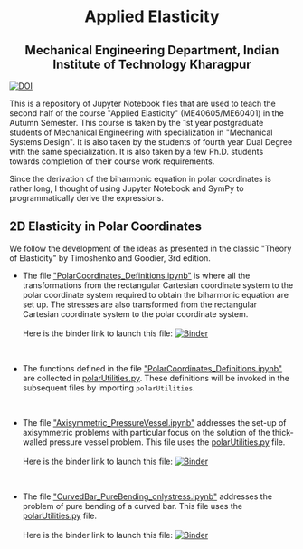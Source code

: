 <h1 align="center">Applied Elasticity</h1>
<h2 align="center">Mechanical Engineering Department, Indian Institute of Technology Kharagpur</h2>

[![DOI](https://zenodo.org/badge/215966846.svg)](https://zenodo.org/badge/latestdoi/215966846)

This is a repository of Jupyter Notebook files that are used to teach the second half of the course "Applied Elasticity" (ME40605/ME60401) in the Autumn Semester. This course is taken by the 1st year postgraduate students of Mechanical Engineering with specialization in "Mechanical Systems Design". It is also taken by the students of fourth year Dual Degree with the same specialization. It is also taken by a few Ph.D. students towards completion of their course work requirements.

Since the derivation of the biharmonic equation in polar coordinates is rather long, I thought of using Jupyter Notebook and SymPy to programmatically derive the expressions. 

## 2D Elasticity in Polar Coordinates

We follow the development of the ideas as presented in the classic "Theory of Elasticity" by Timoshenko and Goodier, 3rd edition. 

* The file ["PolarCoordinates_Definitions.ipynb"](https://nbviewer.jupyter.org/github/jeevanjyoti4/elasticity/blob/master/PolarCoordinates_Definitions.ipynb) is where all the transformations from the rectangular Cartesian coordinate system to the polar coordinate system required to obtain the biharmonic equation are set up. The stresses are also transformed from the rectangular Cartesian coordinate system to the polar coordinate system. <br><br> Here is the binder link to launch this file: [![Binder](https://mybinder.org/badge_logo.svg)](https://mybinder.org/v2/gh/jeevanjyoti4/elasticity/master?filepath=PolarCoordinates_Definitions.ipynb)

<br>

* The functions defined in the file ["PolarCoordinates_Definitions.ipynb"](https://nbviewer.jupyter.org/github/jeevanjyoti4/elasticity/blob/master/PolarCoordinates_Definitions.ipynb) are collected in [polarUtilities.py](https://github.com/jeevanjyoti4/elasticity/blob/master/polarUtilities.py). These definitions will be invoked in the subsequent files by importing `polarUtilities`. 

<br>

* The file ["Axisymmetric_PressureVessel.ipynb"](https://nbviewer.jupyter.org/github/jeevanjyoti4/elasticity/blob/master/Axisymmetric_PressureVessel.ipynb) addresses the set-up of axisymmetric problems with particular focus on the solution of the thick-walled pressure vessel problem. This file uses the [polarUtilities.py](https://nbviewer.jupyter.org/github/jeevanjyoti4/elasticity/blob/master/polarUtilities.py) file. <br><br> Here is the binder link to launch this file: [![Binder](https://mybinder.org/badge_logo.svg)](https://mybinder.org/v2/gh/jeevanjyoti4/elasticity/master?filepath=Axisymmetric_PressureVessel.ipynb) 

<br>


* The file ["CurvedBar_PureBending_onlystress.ipynb"](https://nbviewer.jupyter.org/github/jeevanjyoti4/elasticity/blob/master/CurvedBar_PureBending_onlystress.ipynb) addresses the problem of pure bending of a curved bar. This file uses the [polarUtilities.py](https://github.com/jeevanjyoti4/elasticity/blob/master/polarUtilities.py) file. <br><br>Here is the binder link to launch this file: [![Binder](https://mybinder.org/badge_logo.svg)](https://mybinder.org/v2/gh/jeevanjyoti4/elasticity/master?filepath=CurvedBar_PureBending_onlystress.ipynb)



<!--
<br>

* The file ["CurvedBar_HorizontalLoad.ipynb"](https://nbviewer.jupyter.org/github/jeevanjyoti4/elasticity/blob/master/CurvedBar_HorizontalLoad.ipynb) addresses the problem of a curved bar with a horizontal shear load at one end with the other end clamped. This file too uses the [polarUtilities.py](https://github.com/jeevanjyoti4/elasticity/blob/master/polarUtilities.py) file. <br><br>Here is the binder link to launch the third file: [![Binder](https://mybinder.org/badge_logo.svg)](https://mybinder.org/v2/gh/jeevanjyoti4/elasticity/master?filepath=CurvedBar_HorizontalLoad.ipynb)

<br>

* The fourth file ["Plate-CircularHole.ipynb"](https://nbviewer.jupyter.org/github/jeevanjyoti4/elasticity/blob/master/Plate-CircularHole.ipynb) addresses the classic problem of a plate with a small circular hole subjected to uniaxial tensile load. This file again uses the [polarUtilities.py](https://github.com/jeevanjyoti4/elasticity/blob/master/polarUtilities.py) file.  <br><br>Here is the binder link to launch the fourth file: [![Binder](https://mybinder.org/badge_logo.svg)](https://mybinder.org/v2/gh/jeevanjyoti4/elasticity/master?filepath=Plate-CircularHole.ipynb)

5. The fifth file ["Flamant.ipynb"](https://nbviewer.jupyter.org/github/jeevanjyoti4/elasticity/blob/master/Flamant.ipynb) addresses another classic problem of a vertical point loading on an infinite half space. This file uses the [polarUtilities.py](https://github.com/jeevanjyoti4/elasticity/blob/master/polarUtilities.py) file. <br><br>Here is the binder link to launch the fifth file: [![Binder](https://mybinder.org/badge_logo.svg)](https://mybinder.org/v2/gh/jeevanjyoti4/elasticity/master?filepath=Flamant.ipynb) 
   
-->
